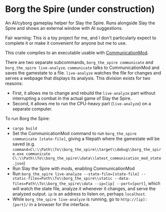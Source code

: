 # Borg the Spire (under construction)

An AI/cyborg gameplay helper for Slay the Spire. Runs alongside Slay the Spire and shows an external window with AI suggestions.

Fair warning: This is a toy project for me, and I don't particularly expect to complete it or make it convenient for anyone but me to use.

This crate compiles to an executable usable with [CommunicationMod](https://github.com/ForgottenArbiter/CommunicationMod).

There are two separate subcommands, `borg_the_spire communicate` and `borg_the_spire live-analyze`. `communicate` talks to CommunicationMod and saves the gamestate to a file. `live-analyze` watches the file for changes and serves a webpage that displays its analysis. This division exists for two reasons:
* First, it allows me to change and rebuild the `live-analyze` part without interrupting a combat in the actual game of Slay the Spire.
* Second, it allows me to run the CPU-heavy part (`live-analyze`) on a separate computer.

To run Borg the Spire:
* `cargo build`
* Set the CommunicationMod command to run `borg_the_spire communicate [state-file]`, giving a filepath where the gamestate will be saved (e.g. `command=C\:\\Path\\To\\borg_the_spire\\target\\debug\\borg_the_spire.exe communicate C\:\\Path\\To\\borg_the_spire\\data\\latest_communication_mod_state.json`)
* Run Slay the Spire with mods, enabling CommunicationMod
* Run `borg_the_spire live-analyze --state-file=[state-file] --static-files=Path\\To\\borg_the_spire\\static --data-files=Path\\To\\borg_the_spire\\data --ip=[ip] --port=[port]`, which will watch the state file, analyze it whenever it changes, and serve the analyzed output. `ip` is an address to listen on, perhaps `localhost`.
* While `borg_the_spire live-analyze` is running, go to `http://[ip]:[port]/` in a browser for the interface.